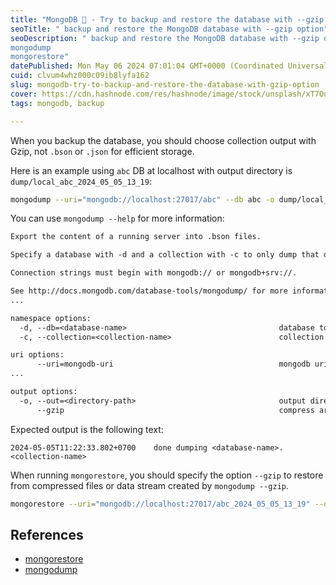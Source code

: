 ```yaml
---
title: "MongoDB 🌱 - Try to backup and restore the database with --gzip option"
seoTitle: " backup and restore the MongoDB database with --gzip option"
seoDescription: " backup and restore the MongoDB database with --gzip option
mongodump
mongorestore"
datePublished: Mon May 06 2024 07:01:04 GMT+0000 (Coordinated Universal Time)
cuid: clvum4whz000c09ib8lyfa162
slug: mongodb-try-to-backup-and-restore-the-database-with-gzip-option
cover: https://cdn.hashnode.com/res/hashnode/image/stock/unsplash/xT7OuIFew3Q/upload/6eb8a198b5904fbb731d63011860dbfd.jpeg
tags: mongodb, backup

---
```


When you backup the database, you should choose collection output with Gzip, not `.bson` or `.json` for efficient storage.

Here is an example using `abc` DB at localhost with output directory is `dump/local_abc_2024_05_05_13_19`:

```bash
mongodump --uri="mongodb://localhost:27017/abc" --db abc -o dump/local_abc_2024_05_05_13_19 --gzip
```

You can use `mongodump --help` for more information:

```txt
Export the content of a running server into .bson files.

Specify a database with -d and a collection with -c to only dump that database or collection.

Connection strings must begin with mongodb:// or mongodb+srv://.

See http://docs.mongodb.com/database-tools/mongodump/ for more information.
...

namespace options:
  -d, --db=<database-name>                                  database to use
  -c, --collection=<collection-name>                        collection to use

uri options:
      --uri=mongodb-uri                                     mongodb uri connection string
...

output options:
  -o, --out=<directory-path>                                output directory, or '-' for stdout (default: 'dump')
      --gzip                                                compress archive or collection output with Gzip

```

Expected output is the following text:

```text
2024-05-05T11:22:33.802+0700    done dumping <database-name>.<collection-name>
```

When running `mongorestore`, you should specify the option `--gzip` to restore from compressed files or data stream created by `mongodump --gzip`.

```sh
mongorestore --uri="mongodb://localhost:27017/abc_2024_05_05_13_19" --db abc_2024_05_05_13_19 dump/abc_2024_05_05_13_19/abc  --gzip
```

## References

- [mongorestore](https://www.mongodb.com/docs/database-tools/mongorestore/)
- [mongodump](https://www.mongodb.com/docs/database-tools/mongodump/)
